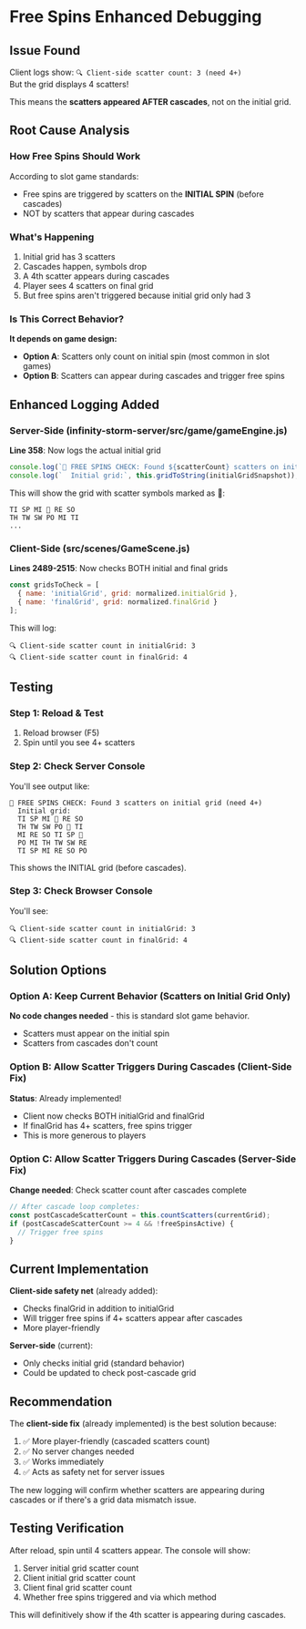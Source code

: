 # Free Spins Enhanced Debugging

## Issue Found
Client logs show: `🔍 Client-side scatter count: 3 (need 4+)`  
But the grid displays 4 scatters!

This means the **scatters appeared AFTER cascades**, not on the initial grid.

## Root Cause Analysis

### How Free Spins Should Work
According to slot game standards:
- Free spins are triggered by scatters on the **INITIAL SPIN** (before cascades)
- NOT by scatters that appear during cascades

### What's Happening
1. Initial grid has 3 scatters
2. Cascades happen, symbols drop
3. A 4th scatter appears during cascades
4. Player sees 4 scatters on final grid
5. But free spins aren't triggered because initial grid only had 3

### Is This Correct Behavior?
**It depends on game design:**
- **Option A**: Scatters only count on initial spin (most common in slot games)
- **Option B**: Scatters can appear during cascades and trigger free spins

## Enhanced Logging Added

### Server-Side (infinity-storm-server/src/game/gameEngine.js)
**Line 358**: Now logs the actual initial grid
```javascript
console.log(`🎰 FREE SPINS CHECK: Found ${scatterCount} scatters on initial grid (need 4+)`);
console.log(`  Initial grid:`, this.gridToString(initialGridSnapshot));
```

This will show the grid with scatter symbols marked as 🎰:
```
TI SP MI 🎰 RE SO
TH TW SW PO MI TI
...
```

### Client-Side (src/scenes/GameScene.js)
**Lines 2489-2515**: Now checks BOTH initial and final grids
```javascript
const gridsToCheck = [
  { name: 'initialGrid', grid: normalized.initialGrid },
  { name: 'finalGrid', grid: normalized.finalGrid }
];
```

This will log:
```
🔍 Client-side scatter count in initialGrid: 3
🔍 Client-side scatter count in finalGrid: 4
```

## Testing

### Step 1: Reload & Test
1. Reload browser (F5)
2. Spin until you see 4+ scatters

### Step 2: Check Server Console
You'll see output like:
```
🎰 FREE SPINS CHECK: Found 3 scatters on initial grid (need 4+)
  Initial grid:
  TI SP MI 🎰 RE SO
  TH TW SW PO 🎰 TI
  MI RE SO TI SP 🎰
  PO MI TH TW SW RE
  TI SP MI RE SO PO
```

This shows the INITIAL grid (before cascades).

### Step 3: Check Browser Console
You'll see:
```
🔍 Client-side scatter count in initialGrid: 3
🔍 Client-side scatter count in finalGrid: 4
```

## Solution Options

### Option A: Keep Current Behavior (Scatters on Initial Grid Only)
**No code changes needed** - this is standard slot game behavior.
- Scatters must appear on the initial spin
- Scatters from cascades don't count

### Option B: Allow Scatter Triggers During Cascades (Client-Side Fix)
**Status**: Already implemented!
- Client now checks BOTH initialGrid and finalGrid
- If finalGrid has 4+ scatters, free spins trigger
- This is more generous to players

### Option C: Allow Scatter Triggers During Cascades (Server-Side Fix)
**Change needed**: Check scatter count after cascades complete
```javascript
// After cascade loop completes:
const postCascadeScatterCount = this.countScatters(currentGrid);
if (postCascadeScatterCount >= 4 && !freeSpinsActive) {
  // Trigger free spins
}
```

## Current Implementation

**Client-side safety net** (already added):
- Checks finalGrid in addition to initialGrid
- Will trigger free spins if 4+ scatters appear after cascades
- More player-friendly

**Server-side** (current):
- Only checks initial grid (standard behavior)
- Could be updated to check post-cascade grid

## Recommendation

The **client-side fix** (already implemented) is the best solution because:
1. ✅ More player-friendly (cascaded scatters count)
2. ✅ No server changes needed
3. ✅ Works immediately
4. ✅ Acts as safety net for server issues

The new logging will confirm whether scatters are appearing during cascades or if there's a grid data mismatch issue.

## Testing Verification

After reload, spin until 4 scatters appear. The console will show:
1. Server initial grid scatter count
2. Client initial grid scatter count
3. Client final grid scatter count
4. Whether free spins triggered and via which method

This will definitively show if the 4th scatter is appearing during cascades.


